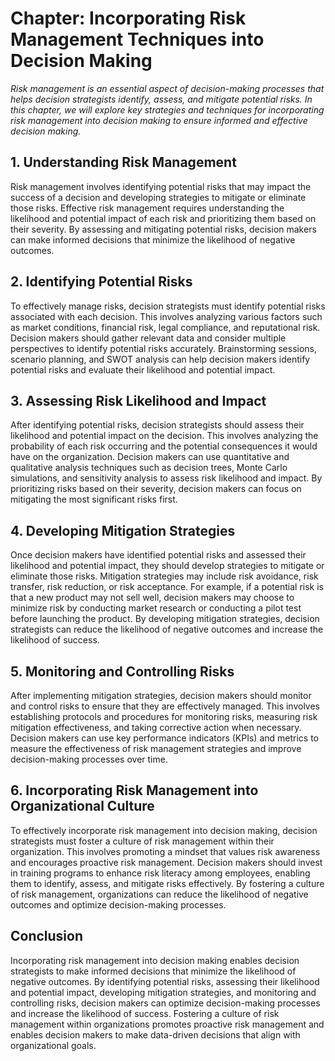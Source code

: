 Chapter: Incorporating Risk Management Techniques into Decision Making
======================================================================

*Risk management is an essential aspect of decision-making processes that helps decision strategists identify, assess, and mitigate potential risks. In this chapter, we will explore key strategies and techniques for incorporating risk management into decision making to ensure informed and effective decision making.*

**1. Understanding Risk Management**
------------------------------------

Risk management involves identifying potential risks that may impact the success of a decision and developing strategies to mitigate or eliminate those risks. Effective risk management requires understanding the likelihood and potential impact of each risk and prioritizing them based on their severity. By assessing and mitigating potential risks, decision makers can make informed decisions that minimize the likelihood of negative outcomes.

**2. Identifying Potential Risks**
----------------------------------

To effectively manage risks, decision strategists must identify potential risks associated with each decision. This involves analyzing various factors such as market conditions, financial risk, legal compliance, and reputational risk. Decision makers should gather relevant data and consider multiple perspectives to identify potential risks accurately. Brainstorming sessions, scenario planning, and SWOT analysis can help decision makers identify potential risks and evaluate their likelihood and potential impact.

**3. Assessing Risk Likelihood and Impact**
-------------------------------------------

After identifying potential risks, decision strategists should assess their likelihood and potential impact on the decision. This involves analyzing the probability of each risk occurring and the potential consequences it would have on the organization. Decision makers can use quantitative and qualitative analysis techniques such as decision trees, Monte Carlo simulations, and sensitivity analysis to assess risk likelihood and impact. By prioritizing risks based on their severity, decision makers can focus on mitigating the most significant risks first.

**4. Developing Mitigation Strategies**
---------------------------------------

Once decision makers have identified potential risks and assessed their likelihood and potential impact, they should develop strategies to mitigate or eliminate those risks. Mitigation strategies may include risk avoidance, risk transfer, risk reduction, or risk acceptance. For example, if a potential risk is that a new product may not sell well, decision makers may choose to minimize risk by conducting market research or conducting a pilot test before launching the product. By developing mitigation strategies, decision strategists can reduce the likelihood of negative outcomes and increase the likelihood of success.

**5. Monitoring and Controlling Risks**
---------------------------------------

After implementing mitigation strategies, decision makers should monitor and control risks to ensure that they are effectively managed. This involves establishing protocols and procedures for monitoring risks, measuring risk mitigation effectiveness, and taking corrective action when necessary. Decision makers can use key performance indicators (KPIs) and metrics to measure the effectiveness of risk management strategies and improve decision-making processes over time.

**6. Incorporating Risk Management into Organizational Culture**
----------------------------------------------------------------

To effectively incorporate risk management into decision making, decision strategists must foster a culture of risk management within their organization. This involves promoting a mindset that values risk awareness and encourages proactive risk management. Decision makers should invest in training programs to enhance risk literacy among employees, enabling them to identify, assess, and mitigate risks effectively. By fostering a culture of risk management, organizations can reduce the likelihood of negative outcomes and optimize decision-making processes.

**Conclusion**
--------------

Incorporating risk management into decision making enables decision strategists to make informed decisions that minimize the likelihood of negative outcomes. By identifying potential risks, assessing their likelihood and potential impact, developing mitigation strategies, and monitoring and controlling risks, decision makers can optimize decision-making processes and increase the likelihood of success. Fostering a culture of risk management within organizations promotes proactive risk management and enables decision makers to make data-driven decisions that align with organizational goals.
